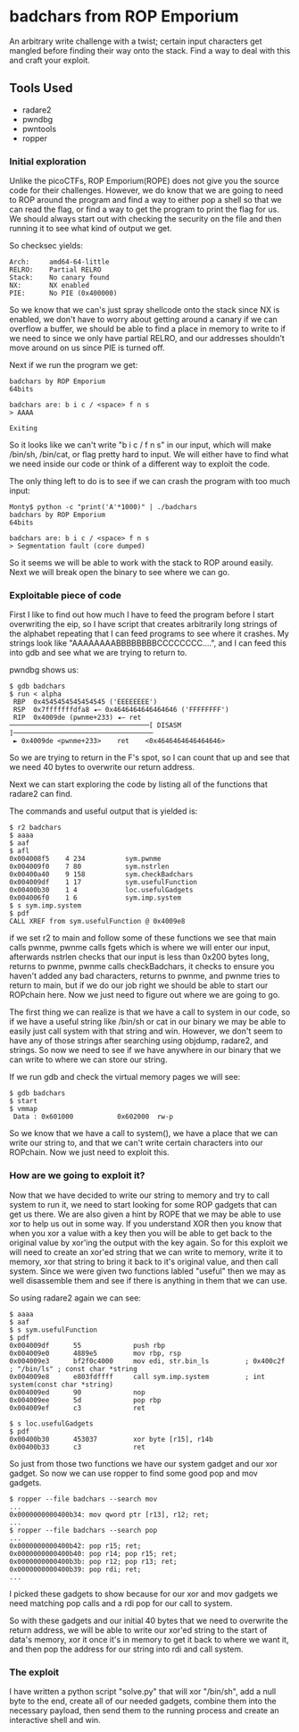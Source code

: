 # badchars from ROP Emporium 

An arbitrary write challenge with a twist; certain input characters get mangled before finding their way onto the stack. Find a way to deal with this and craft your exploit.

## Tools Used 

- radare2 
- pwndbg
- pwntools
- ropper 

### Initial exploration

Unlike the picoCTFs, ROP Emporium(ROPE) does not give you the source code for their challenges. However, we do know that we are going to need to ROP around the program and find a way to either pop a shell so that we can read the flag, or find a way to get the program to print the flag for us. We should always start out with checking the security on the file and then running it to see what kind of output we get. 

So checksec yields: 
```
Arch:     amd64-64-little
RELRO:    Partial RELRO
Stack:    No canary found
NX:       NX enabled
PIE:      No PIE (0x400000)
```

So we know that we can's just spray shellcode onto the stack since NX is enabled, we don't have to worry about getting around a canary if we can overflow a buffer, we should be able to find a place in memory to write to if we need to since we only have partial RELRO, and our addresses shouldn't move around on us since PIE is turned off. 

Next if we run the program we get:
```
badchars by ROP Emporium
64bits

badchars are: b i c / <space> f n s
> AAAA

Exiting
```

So it looks like we can't write "b i c / <space> f n s" in our input, which will make /bin/sh, /bin/cat, or flag pretty hard to input. We will either have to find what we need inside our code or think of a different way to exploit the code. 

The only thing left to do is to see if we can crash the program with too much input:
```
Monty$ python -c "print('A'*1000)" | ./badchars 
badchars by ROP Emporium
64bits

badchars are: b i c / <space> f n s
> Segmentation fault (core dumped)
```

So it seems we will be able to work with the stack to ROP around easily. Next we will break open the binary to see where we can go. 

### Exploitable piece of code

First I like to find out how much I have to feed the program before I start overwriting the eip, so I have script that creates arbitrarily long strings of the alphabet repeating that I can feed programs to see where it crashes. My strings look like "AAAAAAAABBBBBBBBCCCCCCCC....", and I can feed this into gdb and see what we are trying to return to.

pwndbg shows us:
```
$ gdb badchars
$ run < alpha
 RBP  0x4545454545454545 ('EEEEEEEE')
 RSP  0x7fffffffdfa8 ◂— 0x4646464646464646 ('FFFFFFFF')
 RIP  0x4009de (pwnme+233) ◂— ret    
───────────────────────────────────[ DISASM ]───────────────────────────────────
 ► 0x4009de <pwnme+233>    ret    <0x4646464646464646>
```
So we are trying to return in the F's spot, so I can count that up and see that we need 40 bytes to overwrite our return address. 

Next we can start exploring the code by listing all of the functions that radare2 can find. 

The commands and useful output that is yielded is:
```
$ r2 badchars
$ aaaa
$ aaf
$ afl
0x004008f5    4 234          sym.pwnme
0x004009f0    7 80           sym.nstrlen
0x00400a40    9 158          sym.checkBadchars
0x004009df    1 17           sym.usefulFunction
0x00400b30    1 4            loc.usefulGadgets
0x004006f0    1 6            sym.imp.system
$ s sym.imp.system 
$ pdf 
CALL XREF from sym.usefulFunction @ 0x4009e8
```

if we set r2 to main and follow some of these functions we see that main calls pwnme, pwnme calls fgets which is where we will enter our input, afterwards nstrlen checks that our input is less than 0x200 bytes long, returns to pwnme, pwnme calls checkBadchars,  it checks to ensure you haven't added any bad characters, returns to pwnme, and pwnme tries to return to main, but if we do our job right we should be able to start our ROPchain here. Now we just need to figure out where we are going to go. 

The first thing we can realize is that we have a call to system in our code, so if we have a useful string like /bin/sh or cat in our binary we may be able to easily just call system with that string and win. However, we don't seem to have any of those strings after searching using objdump, radare2, and strings. So now we need to see if we have anywhere in our binary that we can write to where we can store our string.

If we run gdb and check the virtual memory pages we will see:
```
$ gdb badchars
$ start
$ vmmap
 Data : 0x601000           0x602000  rw-p
```

So we know that we have a call to system(), we have a place that we can write our string to, and that we can't write certain characters into our ROPchain. Now we just need to exploit this. 

### How are we going to exploit it?

Now that we have decided to write our string to memory and try to call system to run it, we need to start looking for some ROP gadgets that can get us there. We are also given a hint by ROPE that we may be able to use xor to help us out in some way. If you understand XOR then you know that when you xor a value with a key then you will be able to get back to the original value by xor'ing the output with the key again. So for this exploit we will need to create an xor'ed string that we can write to memory, write it to memory, xor that string to bring it back to it's original value, and then call system. Since we were given two functions labled "useful" then we may as well disassemble them and see if there is anything in them that we can use. 

So using radare2 again we can see: 
```
$ aaaa
$ aaf
$ s sym.usefulFunction
$ pdf
0x004009df      55             push rbp
0x004009e0      4889e5         mov rbp, rsp
0x004009e3      bf2f0c4000     mov edi, str.bin_ls         ; 0x400c2f ; "/bin/ls" ; const char *string
0x004009e8      e803fdffff     call sym.imp.system         ; int system(const char *string)
0x004009ed      90             nop
0x004009ee      5d             pop rbp
0x004009ef      c3             ret

$ s loc.usefulGadgets
$ pdf
0x00400b30      453037         xor byte [r15], r14b
0x00400b33      c3             ret
```

So just from those two functions we have our system gadget and our xor gadget. So  now we can use ropper to find some good pop and mov gadgets. 
```
$ ropper --file badchars --search mov
...
0x0000000000400b34: mov qword ptr [r13], r12; ret; 
...
$ ropper --file badchars --search pop
...
0x0000000000400b42: pop r15; ret; 
0x0000000000400b40: pop r14; pop r15; ret; 
0x0000000000400b3b: pop r12; pop r13; ret; 
0x0000000000400b39: pop rdi; ret; 
...
```

I picked these gadgets to show because for our xor and mov gadgets we need matching pop calls and a rdi pop for our call to system. 

So with these gadgets and our initial 40 bytes that we need to overwrite the return address, we will be able to write our xor'ed string to the start of data's memory, xor it once it's in memory to get it back to where we want it, and then pop the address for our string into rdi and call system. 

### The exploit

I have written a python script "solve.py" that will xor "/bin/sh", add a null byte to the end, create all of our needed gadgets, combine them into the necessary payload, then send them to the running process and create an interactive shell and win. 
